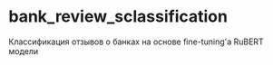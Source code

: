 # bank_review_sclassification
Классификация отзывов о банках на основе fine-tuning'а RuBERT модели 
